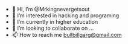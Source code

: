 - 👋 Hi, I’m @Mrkingnevergetsout
- 👀 I’m interested in hacking and programing
- 🌱 I’m currently in higher education
- 💞️ I’m looking to collaborate on ...
- 📫 How to reach me bullbillgarg@gmail.com

<!---
Mrkingnevergetsout/Mrkingnevergetsout is a ✨ special ✨ repository because its `README.md` (this file) appears on your GitHub profile.
You can click the Preview link to take a look at your changes.
--->
